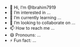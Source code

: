 - 👋 Hi, I’m @Ibrahim7919
- 👀 I’m interested in ...
- 🌱 I’m currently learning ...
- 💞️ I’m looking to collaborate on ...
- 📫 How to reach me ...
- 😄 Pronouns: ...
- ⚡ Fun fact: ...

<!---
Ibrahim7919/Ibrahim7919 is a ✨ special ✨ repository because its `README.md` (this file) appears on your GitHub profile.
You can click the Preview link to take a look at your changes.
--->
